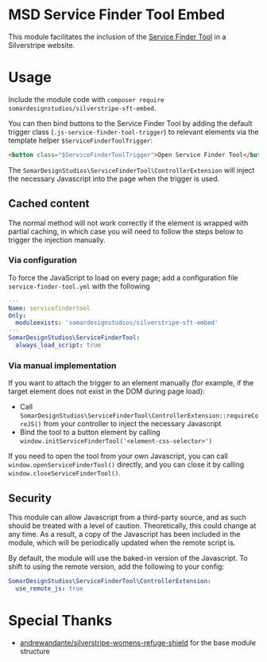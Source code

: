 # MSD Service Finder Tool Embed

This module facilitates the inclusion of the [Service Finder Tool](https://d2mr1k8kix77a1.cloudfront.net) in a Silverstripe website.

# Usage

Include the module code with `composer require somardesignstudios/silverstripe-sft-embed`.

You can then bind buttons to the Service Finder Tool by adding the default trigger class (`.js-service-finder-tool-trigger`) to relevant elements via the template helper `$ServiceFinderToolTrigger`:

```html
<button class="$ServiceFinderToolTrigger">Open Service Finder Tool</button>
```

The `SomarDesignStudios\ServiceFinderTool\ControllerExtension` will inject the necessary Javascript into the page when the trigger is used.

## Cached content

The normal method will not work correctly if the element is wrapped with partial caching, in which case you will need to follow the steps below to trigger the injection manually.

### Via configuration

To force the JavaScript to load on every page; add a configuration file `service-finder-tool.yml` with the following

```yaml
---
Name: servicefindertool
Only:
  moduleexists: 'somardesignstudios/silverstripe-sft-embed'
---
SomarDesignStudios\ServiceFinderTool:
  always_load_script: true
```

### Via manual implementation

If you want to attach the trigger to an element manually (for example, if the target element does not exist in the DOM during page load):

- Call `SomarDesignStudios\ServiceFinderTool\ControllerExtension::requireCoreJS()` from your controller to inject the necessary Javascript
- Bind the tool to a button element by calling `window.initServiceFinderTool('<element-css-selector>')`

If you need to open the tool from your own Javascript, you can call `window.openServiceFinderTool()` directly, and you can close it by calling `window.closeServiceFinderTool()`.



## Security

This module can allow Javascript from a third-party source, and as such should be treated with a level of caution. Theoretically, this could change at any time. As a result, a copy of the Javascript has been included in the module, which will be periodically updated when the remote script is.

By default, the module will use the baked-in version of the Javascript. To shift to using the remote version, add the following to your config:

```yaml
SomarDesignStudios\ServiceFinderTool\ControllerExtension:
  use_remote_js: true
```

# Special Thanks

- [andrewandante/silverstripe-womens-refuge-shield](https://github.com/andrewandante/silverstripe-womens-refuge-shield) for the base module structure
